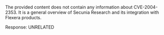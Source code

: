 The provided content does not contain any information about CVE-2004-2353. It is a general overview of Secunia Research and its integration with Flexera products.

Response: UNRELATED